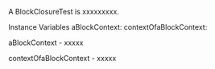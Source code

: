 A BlockClosureTest is xxxxxxxxx.Instance Variables	aBlockContext:		<Object>	contextOfaBlockContext:		<Object>aBlockContext	- xxxxxcontextOfaBlockContext	- xxxxx